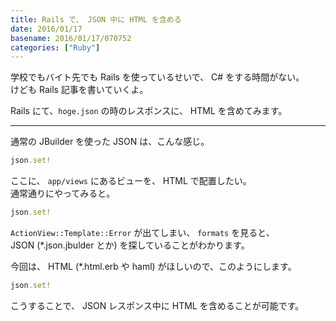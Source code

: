 ```yaml
---
title: Rails で、 JSON 中に HTML を含める
date: 2016/01/17
basename: 2016/01/17/070752
categories: ["Ruby"]
---
```


学校でもバイト先でも Rails を使っているせいで、 C# をする時間がない。  
けども Rails 記事を書いていくよ。

Rails にて、`hoge.json` の時のレスポンスに、 HTML を含めてみます。

---

通常の JBuilder を使った JSON は、こんな感じ。

```ruby
json.set!
```

ここに、 `app/views` にあるビューを、 HTML で配置したい。  
通常通りにやってみると。

```ruby
json.set!
```

`ActionView::Template::Error` が出てしまい、 `formats` を見ると、  
JSON (\*.json.jbulder とか) を探していることがわかります。

今回は、 HTML (\*.html.erb や haml) がほしいので、このようにします。

```ruby
json.set!
```

こうすることで、 JSON レスポンス中に HTML を含めることが可能です。
